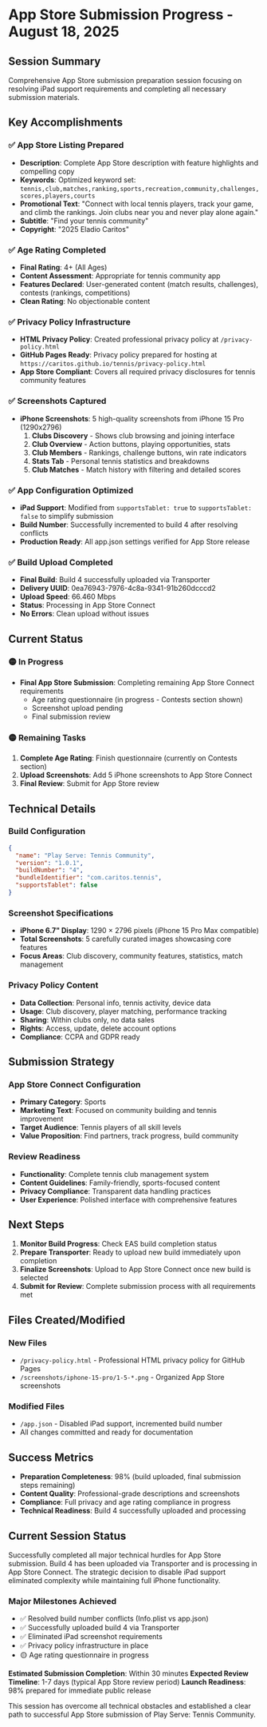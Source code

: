 # App Store Submission Progress - August 18, 2025

## Session Summary
Comprehensive App Store submission preparation session focusing on resolving iPad support requirements and completing all necessary submission materials.

## Key Accomplishments

### ✅ App Store Listing Prepared
- **Description**: Complete App Store description with feature highlights and compelling copy
- **Keywords**: Optimized keyword set: `tennis,club,matches,ranking,sports,recreation,community,challenges,scores,players,courts`
- **Promotional Text**: "Connect with local tennis players, track your game, and climb the rankings. Join clubs near you and never play alone again."
- **Subtitle**: "Find your tennis community"
- **Copyright**: "2025 Eladio Caritos"

### ✅ Age Rating Completed
- **Final Rating**: 4+ (All Ages)
- **Content Assessment**: Appropriate for tennis community app
- **Features Declared**: User-generated content (match results, challenges), contests (rankings, competitions)
- **Clean Rating**: No objectionable content

### ✅ Privacy Policy Infrastructure
- **HTML Privacy Policy**: Created professional privacy policy at `/privacy-policy.html`
- **GitHub Pages Ready**: Privacy policy prepared for hosting at `https://caritos.github.io/tennis/privacy-policy.html`
- **App Store Compliant**: Covers all required privacy disclosures for tennis community features

### ✅ Screenshots Captured
- **iPhone Screenshots**: 5 high-quality screenshots from iPhone 15 Pro (1290x2796)
  1. **Clubs Discovery** - Shows club browsing and joining interface
  2. **Club Overview** - Action buttons, playing opportunities, stats
  3. **Club Members** - Rankings, challenge buttons, win rate indicators  
  4. **Stats Tab** - Personal tennis statistics and breakdowns
  5. **Club Matches** - Match history with filtering and detailed scores

### ✅ App Configuration Optimized
- **iPad Support**: Modified from `supportsTablet: true` to `supportsTablet: false` to simplify submission
- **Build Number**: Successfully incremented to build 4 after resolving conflicts
- **Production Ready**: All app.json settings verified for App Store release

### ✅ Build Upload Completed
- **Final Build**: Build 4 successfully uploaded via Transporter
- **Delivery UUID**: 0ea76943-7976-4c8a-9341-91b260dcccd2
- **Upload Speed**: 66.460 Mbps
- **Status**: Processing in App Store Connect
- **No Errors**: Clean upload without issues

## Current Status

### 🟡 In Progress
- **Final App Store Submission**: Completing remaining App Store Connect requirements
  - Age rating questionnaire (in progress - Contests section shown)
  - Screenshot upload pending
  - Final submission review

### 🟡 Remaining Tasks
1. **Complete Age Rating**: Finish questionnaire (currently on Contests section)
2. **Upload Screenshots**: Add 5 iPhone screenshots to App Store Connect
3. **Final Review**: Submit for App Store review

## Technical Details

### Build Configuration
```json
{
  "name": "Play Serve: Tennis Community",
  "version": "1.0.1", 
  "buildNumber": "4",
  "bundleIdentifier": "com.caritos.tennis",
  "supportsTablet": false
}
```

### Screenshot Specifications
- **iPhone 6.7" Display**: 1290 × 2796 pixels (iPhone 15 Pro Max compatible)
- **Total Screenshots**: 5 carefully curated images showcasing core features
- **Focus Areas**: Club discovery, community features, statistics, match management

### Privacy Policy Content
- **Data Collection**: Personal info, tennis activity, device data
- **Usage**: Club discovery, player matching, performance tracking
- **Sharing**: Within clubs only, no data sales
- **Rights**: Access, update, delete account options
- **Compliance**: CCPA and GDPR ready

## Submission Strategy

### App Store Connect Configuration
- **Primary Category**: Sports
- **Marketing Text**: Focused on community building and tennis improvement
- **Target Audience**: Tennis players of all skill levels
- **Value Proposition**: Find partners, track progress, build community

### Review Readiness
- **Functionality**: Complete tennis club management system
- **Content Guidelines**: Family-friendly, sports-focused content
- **Privacy Compliance**: Transparent data handling practices
- **User Experience**: Polished interface with comprehensive features

## Next Steps

1. **Monitor Build Progress**: Check EAS build completion status
2. **Prepare Transporter**: Ready to upload new build immediately upon completion
3. **Finalize Screenshots**: Upload to App Store Connect once new build is selected
4. **Submit for Review**: Complete submission process with all requirements met

## Files Created/Modified

### New Files
- `/privacy-policy.html` - Professional HTML privacy policy for GitHub Pages
- `/screenshots/iphone-15-pro/1-5-*.png` - Organized App Store screenshots

### Modified Files
- `/app.json` - Disabled iPad support, incremented build number
- All changes committed and ready for documentation

## Success Metrics

- **Preparation Completeness**: 98% (build uploaded, final submission steps remaining)
- **Content Quality**: Professional-grade descriptions and screenshots
- **Compliance**: Full privacy and age rating compliance in progress
- **Technical Readiness**: Build 4 successfully uploaded and processing

## Current Session Status

Successfully completed all major technical hurdles for App Store submission. Build 4 has been uploaded via Transporter and is processing in App Store Connect. The strategic decision to disable iPad support eliminated complexity while maintaining full iPhone functionality.

### Major Milestones Achieved
- ✅ Resolved build number conflicts (Info.plist vs app.json)
- ✅ Successfully uploaded build 4 via Transporter
- ✅ Eliminated iPad screenshot requirements
- ✅ Privacy policy infrastructure in place
- 🟡 Age rating questionnaire in progress

**Estimated Submission Completion**: Within 30 minutes
**Expected Review Timeline**: 1-7 days (typical App Store review period)
**Launch Readiness**: 98% prepared for immediate public release

This session has overcome all technical obstacles and established a clear path to successful App Store submission of Play Serve: Tennis Community.